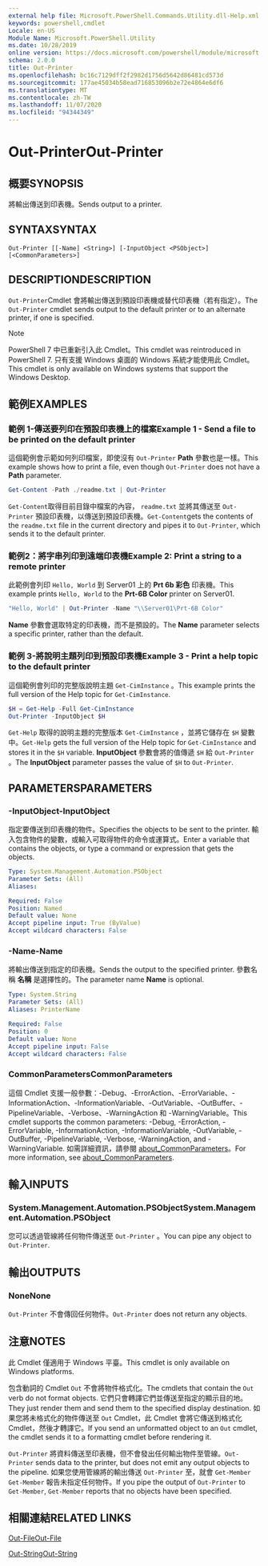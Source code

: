 ```yaml
---
external help file: Microsoft.PowerShell.Commands.Utility.dll-Help.xml
keywords: powershell,cmdlet
Locale: en-US
Module Name: Microsoft.PowerShell.Utility
ms.date: 10/28/2019
online version: https://docs.microsoft.com/powershell/module/microsoft.powershell.utility/out-printer?view=powershell-7.1&WT.mc_id=ps-gethelp
schema: 2.0.0
title: Out-Printer
ms.openlocfilehash: bc16c7129dff2f2982d1756d5642d86481cd573d
ms.sourcegitcommit: 177ae45034b58ead716853096b2e72e4864e6df6
ms.translationtype: MT
ms.contentlocale: zh-TW
ms.lasthandoff: 11/07/2020
ms.locfileid: "94344349"
---
```

# <span data-ttu-id="db909-103">Out-Printer</span><span class="sxs-lookup"><span data-stu-id="db909-103">Out-Printer</span></span>

## <span data-ttu-id="db909-104">概要</span><span class="sxs-lookup"><span data-stu-id="db909-104">SYNOPSIS</span></span>
<span data-ttu-id="db909-105">將輸出傳送到印表機。</span><span class="sxs-lookup"><span data-stu-id="db909-105">Sends output to a printer.</span></span>

## <span data-ttu-id="db909-106">SYNTAX</span><span class="sxs-lookup"><span data-stu-id="db909-106">SYNTAX</span></span>

```
Out-Printer [[-Name] <String>] [-InputObject <PSObject>] [<CommonParameters>]
```

## <span data-ttu-id="db909-107">DESCRIPTION</span><span class="sxs-lookup"><span data-stu-id="db909-107">DESCRIPTION</span></span>

<span data-ttu-id="db909-108">`Out-Printer`Cmdlet 會將輸出傳送到預設印表機或替代印表機（若有指定）。</span><span class="sxs-lookup"><span data-stu-id="db909-108">The `Out-Printer` cmdlet sends output to the default printer or to an alternate printer, if one is specified.</span></span>

> [!NOTE]
> <span data-ttu-id="db909-109">PowerShell 7 中已重新引入此 Cmdlet。</span><span class="sxs-lookup"><span data-stu-id="db909-109">This cmdlet was reintroduced in PowerShell 7.</span></span> <span data-ttu-id="db909-110">只有支援 Windows 桌面的 Windows 系統才能使用此 Cmdlet。</span><span class="sxs-lookup"><span data-stu-id="db909-110">This cmdlet is only available on Windows systems that support the Windows Desktop.</span></span>

## <span data-ttu-id="db909-111">範例</span><span class="sxs-lookup"><span data-stu-id="db909-111">EXAMPLES</span></span>

### <span data-ttu-id="db909-112">範例 1-傳送要列印在預設印表機上的檔案</span><span class="sxs-lookup"><span data-stu-id="db909-112">Example 1 - Send a file to be printed on the default printer</span></span>

<span data-ttu-id="db909-113">這個範例會示範如何列印檔案，即使沒有 `Out-Printer` **Path** 參數也是一樣。</span><span class="sxs-lookup"><span data-stu-id="db909-113">This example shows how to print a file, even though `Out-Printer` does not have a **Path** parameter.</span></span>

```powershell
Get-Content -Path ./readme.txt | Out-Printer
```

<span data-ttu-id="db909-114">`Get-Content`取得目前目錄中檔案的內容， `readme.txt` 並將其傳送至 `Out-Printer` 預設印表機，以傳送到預設印表機。</span><span class="sxs-lookup"><span data-stu-id="db909-114">`Get-Content`gets the contents of the `readme.txt` file in the current directory and pipes it to `Out-Printer`, which sends it to the default printer.</span></span>

### <span data-ttu-id="db909-115">範例2：將字串列印到遠端印表機</span><span class="sxs-lookup"><span data-stu-id="db909-115">Example 2: Print a string to a remote printer</span></span>

<span data-ttu-id="db909-116">此範例會列印 `Hello, World` 到 Server01 上的 **Prt 6b 彩色** 印表機。</span><span class="sxs-lookup"><span data-stu-id="db909-116">This example prints `Hello, World` to the **Prt-6B Color** printer on Server01.</span></span>

```powershell
"Hello, World" | Out-Printer -Name "\\Server01\Prt-6B Color"
```

<span data-ttu-id="db909-117">**Name** 參數會選取特定的印表機，而不是預設的。</span><span class="sxs-lookup"><span data-stu-id="db909-117">The **Name** parameter selects a specific printer, rather than the default.</span></span>

### <span data-ttu-id="db909-118">範例 3-將說明主題列印到預設印表機</span><span class="sxs-lookup"><span data-stu-id="db909-118">Example 3 - Print a help topic to the default printer</span></span>

<span data-ttu-id="db909-119">這個範例會列印的完整版說明主題 `Get-CimInstance` 。</span><span class="sxs-lookup"><span data-stu-id="db909-119">This example prints the full version of the Help topic for `Get-CimInstance`.</span></span>

```powershell
$H = Get-Help -Full Get-CimInstance
Out-Printer -InputObject $H
```

<span data-ttu-id="db909-120">`Get-Help` 取得的說明主題的完整版本 `Get-CimInstance` ，並將它儲存在 `$H` 變數中。</span><span class="sxs-lookup"><span data-stu-id="db909-120">`Get-Help` gets the full version of the Help topic for `Get-CimInstance` and stores it in the `$H` variable.</span></span> <span data-ttu-id="db909-121">**InputObject** 參數會將的值傳遞 `$H` 給 `Out-Printer` 。</span><span class="sxs-lookup"><span data-stu-id="db909-121">The **InputObject** parameter passes the value of `$H` to `Out-Printer`.</span></span>

## <span data-ttu-id="db909-122">PARAMETERS</span><span class="sxs-lookup"><span data-stu-id="db909-122">PARAMETERS</span></span>

### <span data-ttu-id="db909-123">-InputObject</span><span class="sxs-lookup"><span data-stu-id="db909-123">-InputObject</span></span>

<span data-ttu-id="db909-124">指定要傳送到印表機的物件。</span><span class="sxs-lookup"><span data-stu-id="db909-124">Specifies the objects to be sent to the printer.</span></span> <span data-ttu-id="db909-125">輸入包含物件的變數，或輸入可取得物件的命令或運算式。</span><span class="sxs-lookup"><span data-stu-id="db909-125">Enter a variable that contains the objects, or type a command or expression that gets the objects.</span></span>

```yaml
Type: System.Management.Automation.PSObject
Parameter Sets: (All)
Aliases:

Required: False
Position: Named
Default value: None
Accept pipeline input: True (ByValue)
Accept wildcard characters: False
```

### <span data-ttu-id="db909-126">-Name</span><span class="sxs-lookup"><span data-stu-id="db909-126">-Name</span></span>

<span data-ttu-id="db909-127">將輸出傳送到指定的印表機。</span><span class="sxs-lookup"><span data-stu-id="db909-127">Sends the output to the specified printer.</span></span> <span data-ttu-id="db909-128">參數名稱 **名稱** 是選擇性的。</span><span class="sxs-lookup"><span data-stu-id="db909-128">The parameter name **Name** is optional.</span></span>

```yaml
Type: System.String
Parameter Sets: (All)
Aliases: PrinterName

Required: False
Position: 0
Default value: None
Accept pipeline input: False
Accept wildcard characters: False
```

### <span data-ttu-id="db909-129">CommonParameters</span><span class="sxs-lookup"><span data-stu-id="db909-129">CommonParameters</span></span>

<span data-ttu-id="db909-130">這個 Cmdlet 支援一般參數：-Debug、-ErrorAction、-ErrorVariable、-InformationAction、-InformationVariable、-OutVariable、-OutBuffer、-PipelineVariable、-Verbose、-WarningAction 和 -WarningVariable。</span><span class="sxs-lookup"><span data-stu-id="db909-130">This cmdlet supports the common parameters: -Debug, -ErrorAction, -ErrorVariable, -InformationAction, -InformationVariable, -OutVariable, -OutBuffer, -PipelineVariable, -Verbose, -WarningAction, and -WarningVariable.</span></span> <span data-ttu-id="db909-131">如需詳細資訊，請參閱 [about_CommonParameters](https://go.microsoft.com/fwlink/?LinkID=113216)。</span><span class="sxs-lookup"><span data-stu-id="db909-131">For more information, see [about_CommonParameters](https://go.microsoft.com/fwlink/?LinkID=113216).</span></span>

## <span data-ttu-id="db909-132">輸入</span><span class="sxs-lookup"><span data-stu-id="db909-132">INPUTS</span></span>

### <span data-ttu-id="db909-133">System.Management.Automation.PSObject</span><span class="sxs-lookup"><span data-stu-id="db909-133">System.Management.Automation.PSObject</span></span>

<span data-ttu-id="db909-134">您可以透過管線將任何物件傳送至 `Out-Printer` 。</span><span class="sxs-lookup"><span data-stu-id="db909-134">You can pipe any object to `Out-Printer`.</span></span>

## <span data-ttu-id="db909-135">輸出</span><span class="sxs-lookup"><span data-stu-id="db909-135">OUTPUTS</span></span>

### <span data-ttu-id="db909-136">None</span><span class="sxs-lookup"><span data-stu-id="db909-136">None</span></span>

<span data-ttu-id="db909-137">`Out-Printer` 不會傳回任何物件。</span><span class="sxs-lookup"><span data-stu-id="db909-137">`Out-Printer` does not return any objects.</span></span>

## <span data-ttu-id="db909-138">注意</span><span class="sxs-lookup"><span data-stu-id="db909-138">NOTES</span></span>

<span data-ttu-id="db909-139">此 Cmdlet 僅適用于 Windows 平臺。</span><span class="sxs-lookup"><span data-stu-id="db909-139">This cmdlet is only available on Windows platforms.</span></span>

<span data-ttu-id="db909-140">包含動詞的 Cmdlet `Out` 不會將物件格式化。</span><span class="sxs-lookup"><span data-stu-id="db909-140">The cmdlets that contain the `Out` verb do not format objects.</span></span> <span data-ttu-id="db909-141">它們只會轉譯它們並傳送至指定的顯示目的地。</span><span class="sxs-lookup"><span data-stu-id="db909-141">They just render them and send them to the specified display destination.</span></span> <span data-ttu-id="db909-142">如果您將未格式化的物件傳送至 `Out` Cmdlet，此 Cmdlet 會將它傳送到格式化 Cmdlet，然後才轉譯它。</span><span class="sxs-lookup"><span data-stu-id="db909-142">If you send an unformatted object to an `Out` cmdlet, the cmdlet sends it to a formatting cmdlet before rendering it.</span></span>

<span data-ttu-id="db909-143">`Out-Printer` 將資料傳送至印表機，但不會發出任何輸出物件至管線。</span><span class="sxs-lookup"><span data-stu-id="db909-143">`Out-Printer` sends data to the printer, but does not emit any output objects to the pipeline.</span></span> <span data-ttu-id="db909-144">如果您使用管線將的輸出傳送 `Out-Printer` 至，就會 `Get-Member` `Get-Member` 報告未指定任何物件。</span><span class="sxs-lookup"><span data-stu-id="db909-144">If you pipe the output of `Out-Printer` to `Get-Member`, `Get-Member` reports that no objects have been specified.</span></span>

## <span data-ttu-id="db909-145">相關連結</span><span class="sxs-lookup"><span data-stu-id="db909-145">RELATED LINKS</span></span>

[<span data-ttu-id="db909-146">Out-File</span><span class="sxs-lookup"><span data-stu-id="db909-146">Out-File</span></span>](Out-File.md)

[<span data-ttu-id="db909-147">Out-String</span><span class="sxs-lookup"><span data-stu-id="db909-147">Out-String</span></span>](Out-String.md)
